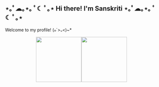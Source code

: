 ## ⋆｡ﾟ☁︎｡⋆｡ ﾟ☾ ﾟ｡⋆ Hi there! I'm Sanskriti ⋆｡ﾟ☁︎｡⋆｡ ﾟ☾ ﾟ｡⋆

Welcome to my profile! (๑´>᎑<)~*
<!--

- 🔭 I’m currently working on ...
- 🌱 I’m currently learning ...
- 👯 I’m looking to collaborate on ...
- 🤔 I’m looking for help with ...
- 💬 Ask me about ...
- 📫 How to reach me: ...
- 😄 Pronouns: ...
- ⚡ Fun fact: ...
-->
<div style="display: flex; flex-direction: row; justify-content:center; align-items:center">
 <img class="img" src="https://github-readme-stats.vercel.app/api?username=sanskriti2005&hide_title=false&hide_rank=false&show_icons=true&include_all_commits=true&count_private=true&disable_animations=false&theme=dracula&locale=en&hide_border=false&order=1" height=150/>
  
 <img class="img" src="https://github-readme-stats.vercel.app/api/top-langs?username=sanskriti2005&locale=en&hide_title=false&layout=compact&card_width=320&langs_count=5&theme=dracula&hide_border=false&order=2" height=150/>
</div>



